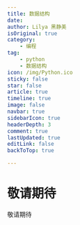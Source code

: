 ```yaml
---
title: 数据结构
date: 
author: Lilya 黑静美
isOriginal: true
category: 
    - 编程
tag:
    - python
    - 数据结构
icon: /img/Python.ico
sticky: false
star: false
article: true
timeline: true
image: false
navbar: true
sidebarIcon: true
headerDepth: 3
comment: true
lastUpdated: true
editLink: false
backToTop: true

---
```


# 敬请期待

敬请期待